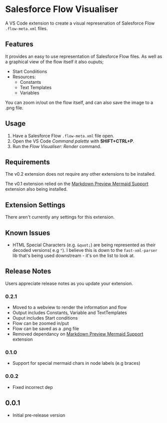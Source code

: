 # Salesforce Flow Visualiser

A VS Code extension to create a visual represenation of Salesforce Flow `.flow-meta.xml` files.

## Features

It provides an easy to use representation of Salesforce Flow files. As well as a graphical view of the flow itself it also ouputs;
* Start Condiitions
* Resources:
  * Constants
  * Text Templates
  * Variables

You can zoom in/out on the flow itself, and can also save the image to a .png file. 

## Usage

1. Have a Salesforce Flow `.flow-meta.xml` file open.
1. Open the VS Code *Command palette* with **SHIFT+CTRL+P**.
1. Run the *Flow Visualiser: Render* command.

## Requirements

The v0.2 extension does not require any other extensions to be installed.

The v0.1 extension relied on the [Markdown Preview Mermaid Support](https://marketplace.visualstudio.com/items?itemName=bierner.markdown-mermaid) extension also being installed.

## Extension Settings

There aren't currently any settings for this extension.

## Known Issues

* HTML Special Characters (e.g. `&quot;`) are being represented as their decoded versions( e.g ` " `). I believe this is down to the `fast-xml-parser` lib that's being used downstream - it's on the list to look at.

## Release Notes

Users appreciate release notes as you update your extension.

### 0.2.1
- Moved to a webview to render the information and flow
- Output includes Constants, Variable and TextTemplates
- Ouput includes Start conditions
- Flow can be zoomed in/put
- Flow can be saved as a .png file
- Removed dependancy on [Markdown Preview Mermaid Support](https://marketplace.visualstudio.com/items?itemName=bierner.markdown-mermaid) extension


### 0.1.0

- Support for special mermaid chars in node labels (e.g braces)

### 0.0.2

- Fixed incorrect dep

## 0.0.1

* Initial pre-release version
